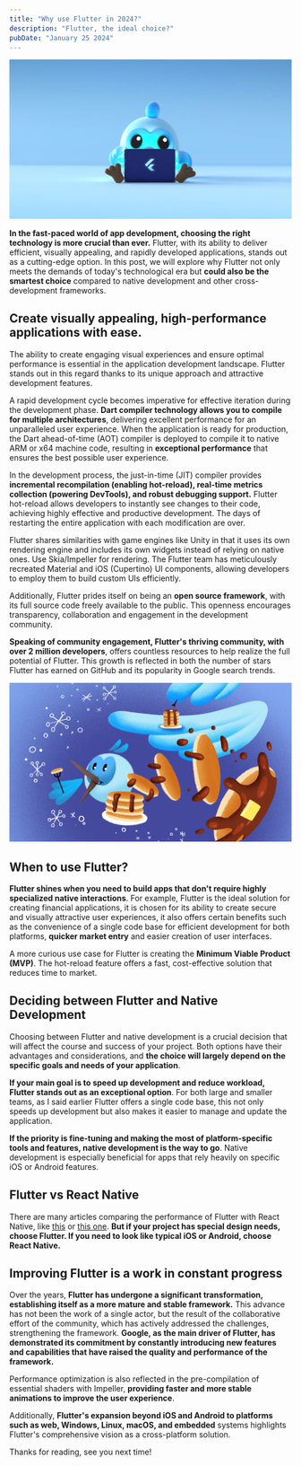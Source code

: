 ```yaml
---
title: "Why use Flutter in 2024?"
description: "Flutter, the ideal choice?"
pubDate: "January 25 2024"
---
```


![dash2024](../../../public/images/dash2024.webp)


**In the fast-paced world of app development, choosing the right technology is more crucial than ever.** Flutter, with its ability to deliver efficient, visually appealing, and rapidly developed applications, stands out as a cutting-edge option. In this post, we will explore why Flutter not only meets the demands of today's technological era but **could also be the smartest choice** compared to native development and other cross-development frameworks.

## Create visually appealing, high-performance applications with ease.

The ability to create engaging visual experiences and ensure optimal performance is essential in the application development landscape. Flutter stands out in this regard thanks to its unique approach and attractive development features.

A rapid development cycle becomes imperative for effective iteration during the development phase. **Dart compiler technology allows you to compile for multiple architectures**, delivering excellent performance for an unparalleled user experience. When the application is ready for production, the Dart ahead-of-time (AOT) compiler is deployed to compile it to native ARM or x64 machine code, resulting in **exceptional performance** that ensures the best possible user experience.

In the development process, the just-in-time (JIT) compiler provides **incremental recompilation (enabling hot-reload), real-time metrics collection (powering DevTools), and robust debugging support.** Flutter hot-reload allows developers to instantly see changes to their code, achieving highly effective and productive development. The days of restarting the entire application with each modification are over.

Flutter shares similarities with game engines like Unity in that it uses its own rendering engine and includes its own widgets instead of relying on native ones. Use Skia/Impeller for rendering. The Flutter team has meticulously recreated Material and iOS (Cupertino) UI components, allowing developers to employ them to build custom UIs efficiently.

Additionally, Flutter prides itself on being an **open source framework**, with its full source code freely available to the public. This openness encourages transparency, collaboration and engagement in the development community.

**Speaking of community engagement, Flutter's thriving community, with over 2 million developers**, offers countless resources to help realize the full potential of Flutter. This growth is reflected in both the number of stars Flutter has earned on GitHub and its popularity in Google search trends.

![dash](../../../public/images/dash.webp)

## When to use Flutter?

**Flutter shines when you need to build apps that don't require highly specialized native interactions**. For example, Flutter is the ideal solution for creating financial applications, it is chosen for its ability to create secure and visually attractive user experiences, it also offers certain benefits such as the convenience of a single code base for efficient development for both platforms, **quicker market entry** and easier creation of user interfaces.

A more curious use case for Flutter is creating the **Minimum Viable Product (MVP)**. The hot-reload feature offers a fast, cost-effective solution that reduces time to market.

## Deciding between Flutter and Native Development

Choosing between Flutter and native development is a crucial decision that will affect the course and success of your project. Both options have their advantages and considerations, and **the choice will largely depend on the specific goals and needs of your application**.

**If your main goal is to speed up development and reduce workload, Flutter stands out as an exceptional option**. For both large and smaller teams, as I said earlier Flutter offers a single code base, this not only speeds up development but also makes it easier to manage and update the application.

**If the priority is fine-tuning and making the most of platform-specific tools and features, native development is the way to go**. Native development is especially beneficial for apps that rely heavily on specific iOS or Android features.

## **Flutter vs React Native**

There are many articles comparing the performance of Flutter with React Native, like <a href="https://www.expertappdevs.com/blog/flutter-vs-react-native" target="_blank">this</a> or <a href="https://blog.codemagic.io/flutter-vs-react-native-a-developers-perspective/" target="_blank"> this one</a>. **But if your project has special design needs, choose Flutter. If you need to look like typical iOS or Android, choose React Native.**

## Improving Flutter is a work in constant progress

Over the years, **Flutter has undergone a significant transformation, establishing itself as a more mature and stable framework.** This advance has not been the work of a single actor, but the result of the collaborative effort of the community, which has actively addressed the challenges, strengthening the framework. **Google, as the main driver of Flutter, has demonstrated its commitment by constantly introducing new features and capabilities that have raised the quality and performance of the framework.**

Performance optimization is also reflected in the pre-compilation of essential shaders with Impeller, **providing faster and more stable animations to improve the user experience**.

Additionally, **Flutter's expansion beyond iOS and Android to platforms such as web, Windows, Linux, macOS, and embedded** systems highlights Flutter's comprehensive vision as a cross-platform solution.

Thanks for reading, see you next time!